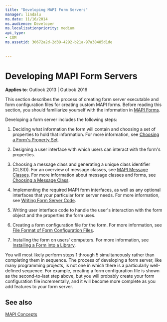```yaml
---
title: "Developing MAPI Form Servers"
manager: lindalu
ms.date: 11/16/2014
ms.audience: Developer
ms.localizationpriority: medium
api_type:
- COM
ms.assetid: 30672a2d-2d39-4292-b21a-97a38485d1de
 
 
---
```


# Developing MAPI Form Servers

  
  
**Applies to**: Outlook 2013 | Outlook 2016 
  
This section describes the process of creating form server executable and form configuration files for creating custom MAPI forms. Before reading this section, you should familiarize yourself with the information in [MAPI Forms](mapi-forms.md).
  
Developing a form server includes the following steps:
  
1. Deciding what information the form will contain and choosing a set of properties to hold that information. For more information, see [Choosing a Form's Property Set](choosing-a-form-s-property-set.md).
    
2. Designing a user interface with which users can interact with the form's properties.
    
3. Choosing a message class and generating a unique class identifier (CLSID). For an overview of message classes, see [MAPI Message Classes](mapi-message-classes.md). For more information about message classes and forms, see [Choosing a Message Class](choosing-a-message-class.md).
    
4. Implementing the required MAPI form interfaces, as well as any optional interfaces that your particular form server needs. For more information, see [Writing Form Server Code](writing-form-server-code.md). 
    
5. Writing user interface code to handle the user's interaction with the form object and the properties the form uses.
    
6. Creating a form configuration file for the form. For more information, see [File Format of Form Configuration Files](file-format-of-form-configuration-files.md).
    
7. Installing the form on users' computers. For more information, see [Installing a Form into a Library](installing-a-form-into-a-library.md).
    
You will most likely perform steps 1 through 5 simultaneously rather than completing them in sequence. The process of developing a form server, like many programming projects, is not one in which there is a particularly well-defined sequence. For example, creating a form configuration file is shown as the second-to-last step above, but you will probably create your form configuration file incrementally, and it will become more complete as you add features to your form server.
  
## See also



[MAPI Concepts](mapi-concepts.md)

